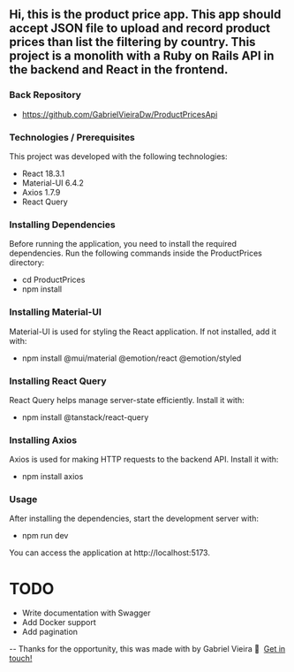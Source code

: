 ## Hi, this is the product price app. This app should accept JSON file to upload and record product prices than list the filtering by country. This project is a monolith with a Ruby on Rails API in the backend and React in the frontend.

### Back Repository
* https://github.com/GabrielVieiraDw/ProductPricesApi

### Technologies / Prerequisites

This project was developed with the following technologies:

* React 18.3.1
* Material-UI 6.4.2
* Axios 1.7.9
* React Query

### Installing Dependencies

Before running the application, you need to install the required dependencies. Run the following commands inside the ProductPrices directory:

* cd ProductPrices
* npm install

### Installing Material-UI

Material-UI is used for styling the React application. If not installed, add it with:

* npm install @mui/material @emotion/react @emotion/styled

### Installing React Query

React Query helps manage server-state efficiently. Install it with:

* npm install @tanstack/react-query

### Installing Axios

Axios is used for making HTTP requests to the backend API. Install it with:

* npm install axios

### Usage

After installing the dependencies, start the development server with:

* npm run dev

You can access the application at http://localhost:5173.

# TODO

* Write documentation with Swagger
* Add Docker support
* Add pagination

--
Thanks for the opportunity, this was made with by Gabriel Vieira :wave:&nbsp; [Get in touch!](https://www.linkedin.com/in/gevvieira/)
